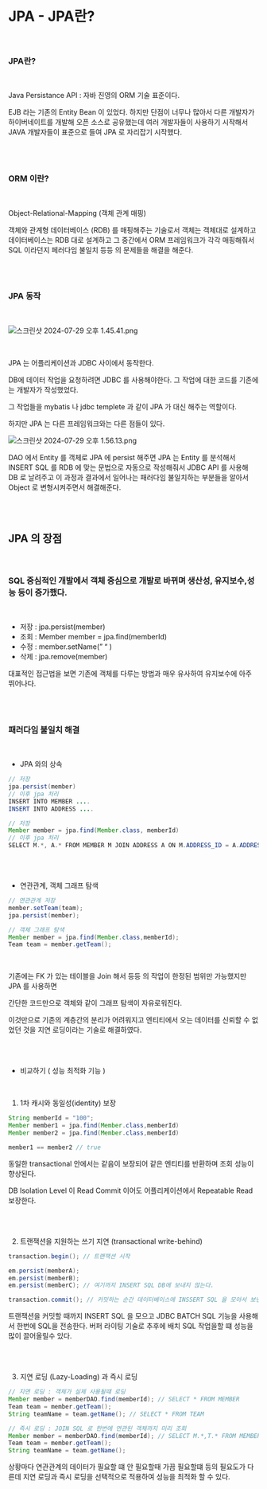 # JPA - JPA란?

<br/>

### JPA란?

<br/>

Java Persistance API  : 자바 진영의 ORM 기술 표준이다.

EJB 라는 기존의 Entity Bean 이 있었다. 하지만 단점이 너무나 많아서 다른 개발자가 하이버네이트를 개발해 오픈 소스로 공유했는데 여러 개발자들이 사용하기 시작해서 JAVA 개발자들이 표준으로 들여 JPA 로 자리잡기 시작했다. 

<br/>
<br/>

### ORM 이란?

<br/>

Object-Relational-Mapping (객체 관계 매핑) 

객체와 관계형 데이터베이스 (RDB) 를 매핑해주는 기술로서 객체는 객체대로 설계하고 데이터베이스는 RDB 대로 설계하고 그 중간에서 ORM 프레임워크가 각각 매핑해줘서 SQL 이라던지 페러다임 불일치 등등 의 문제들을 해결을 해준다.  

<br/>
<br/>

### JPA 동작

<br/>

![스크린샷 2024-07-29 오후 1.45.41.png](https://prod-files-secure.s3.us-west-2.amazonaws.com/2fb4e0b6-2f67-42d5-ae18-318abefb8cc9/4c4b109f-3503-46ef-8080-49919cc36c8d/%E1%84%89%E1%85%B3%E1%84%8F%E1%85%B3%E1%84%85%E1%85%B5%E1%86%AB%E1%84%89%E1%85%A3%E1%86%BA_2024-07-29_%E1%84%8B%E1%85%A9%E1%84%92%E1%85%AE_1.45.41.png)

<br/>

JPA 는 어플리케이션과 JDBC 사이에서 동작한다. 

DB에 데이터 작업을 요청하려면 JDBC 를 사용해야한다. 그 작업에 대한 코드를 기존에는 개발자가 작성했었다. 

그 작업들을 mybatis 나 jdbc templete 과 같이 JPA 가 대신 해주는 역할이다. 

하지만 JPA 는 다른 프레임워크와는 다른 점들이 있다. 

![스크린샷 2024-07-29 오후 1.56.13.png](https://prod-files-secure.s3.us-west-2.amazonaws.com/2fb4e0b6-2f67-42d5-ae18-318abefb8cc9/9b181664-6d3b-49d4-9ee3-a8e5fa4c673c/%E1%84%89%E1%85%B3%E1%84%8F%E1%85%B3%E1%84%85%E1%85%B5%E1%86%AB%E1%84%89%E1%85%A3%E1%86%BA_2024-07-29_%E1%84%8B%E1%85%A9%E1%84%92%E1%85%AE_1.56.13.png)

DAO 에서 Entity 를 객체로 JPA 에 persist 해주면 JPA 는 Entity 를 분석해서 INSERT SQL 를 RDB 에 맞는 문법으로 자동으로 작성해줘서 JDBC API 를 사용해 DB 로 날려주고 이 과정과 결과에서 일어나는 패러다임 불일치하는 부분들을 알아서 Object 로 변형시켜주면서 해결해준다. 

<br/>
<br/>

## JPA 의 장점

<br/>

### SQL 중심적인 개발에서 객체 중심으로 개발로 바뀌며 생산성, 유지보수,성능 등이 증가했다.

<br/>

- 저장 : jpa.persist(member)
- 조회 : Member member = jpa.find(memberId)
- 수정 : member.setName(”     “ )
- 삭제 : jpa.remove(member)

대표적인 접근법을 보면 기존에 객체를 다루는 방법과 매우 유사하여 유지보수에 아주 뛰어나다. 

<br/>
<br/>


### 패러다임 불일치 해결

<br/>

- JPA 와의 상속

```java
// 저장 
jpa.persist(member)
// 이후 jpa 처리
INSERT INTO MEMBER .... 
INSERT INTO ADDRESS .... 

// 저장 
Member member = jpa.find(Member.class, memberId)
// 이후 jpa 처리
SELECT M.*, A.* FROM MEMBER M JOIN ADDRESS A ON M.ADDRESS_ID = A.ADDRESS_ID

```

<br/>
<br/>

- 연관관계, 객체 그래프 탐색

```java
// 연관관계 저장
member.setTeam(team);
jpa.persist(member);

// 객체 그래프 탐색 
Member member = jpa.find(Member.class,memberId);
Team team = member.getTeam();
```

<br/>

기존에는 FK 가 있는 테이블을 Join 해서 등등 의 작업이 한정된 범위만 가능했지만 JPA 를 사용하면 

간단한 코드만으로 객체와 같이 그래프 탐색이 자유로워진다. 

이것만으로 기존의 계층간의 분리가 어려워지고 엔티티에서 오는 데이터를 신뢰할 수 없었던 것을 지연 로딩이라는 기술로 해결하였다. 

<br/>
<br/>

- 비교하기 ( 성능 최적화 기능 )

<br/>

1. 1차 캐시와 동일성(identity) 보장 

```java
String memberId = "100";
Member member1 = jpa.find(Member.class,memberId)
Member member2 = jpa.find(Member.class,memberId)

member1 == member2 // true 
```

동일한 transactional 안에서는 같음이 보장되어 같은 엔티티를 반환하며 조회 성능이 향상된다. 

DB Isolation Level 이 Read Commit 이어도 어플리케이션에서 Repeatable Read 보장한다. 

<br/>
<br/>

2. 트랜잭션을 지원하는 쓰기 지연 (transactional write-behind)

```java
transaction.begin(); // 트랜잭션 시작 

em.persist(memberA);
em.persist(memberB);
em.persist(memberC); // 여기까지 INSERT SQL DB에 보내지 않는다. 

transaction.commit(); // 커밋하는 순간 데이터베이스에 INSSERT SQL 을 모아서 보낸다. 
```

트랜잭션을 커밋할 때까지 INSERT SQL 을 모으고 JDBC BATCH SQL 기능을 사용해서 한번에 SQL을 전송한다.  버퍼 라이팅 기술로 추후에 배치 SQL 작업을할 떄 성능을 많이 끌어올릴수 있다.

<br/>
<br/>

3. 지연 로딩 (Lazy-Loading) 과 즉시 로딩

```java
// 지연 로딩 : 객체가 실제 사용될떄 로딩
Member member = memberDAO.find(memberId); // SELECT * FROM MEMBER
Team team = member.getTeam();
String teamName = team.getName(); // SELECT * FROM TEAM

// 즉시 로딩 : JOIN SQL 로 한번에 연관된 객체까지 미리 조회
Member member = memberDAO.find(memberId); // SELECT M.*,T.* FROM MEMBER M JOIN ... 
Team team = member.getTeam();
String teamName = team.getName(); 
```

상황마다 연관관계의 데이터가 필요할 떄 안 필요할때 가끔 필요할떄 등의 필요도가 다른데 지연 로딩과 즉시 로딩을 선택적으로 적용하여 성능을 최적화 할 수 있다.